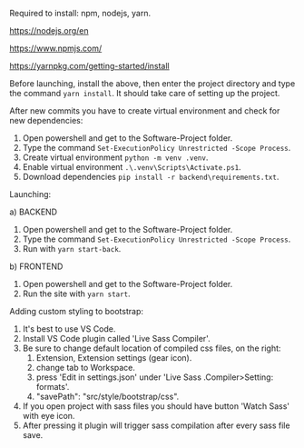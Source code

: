 Required to install: npm, nodejs, yarn.

https://nodejs.org/en

https://www.npmjs.com/

https://yarnpkg.com/getting-started/install

Before launching, install the above, then enter the project directory and type the command `yarn install`. It should take care of setting up the project.

After new commits you have to create virtual environment and check for new dependencies:
1.    Open powershell and get to the Software-Project folder.
2.    Type the command `Set-ExecutionPolicy Unrestricted -Scope Process`.
3.    Create virtual environment `python -m venv .venv`.
4.    Enable virtual environment `.\.venv\Scripts\Activate.ps1`.
5.    Download dependencies `pip install -r backend\requirements.txt`.

Launching:

a) BACKEND
1.    Open powershell and get to the Software-Project folder.
2.    Type the command `Set-ExecutionPolicy Unrestricted -Scope Process`.
3.    Run with `yarn start-back`.

b) FRONTEND
1.    Open powershell and get to the Software-Project folder.
2.    Run the site with `yarn start`.

Adding custom styling to bootstrap:
1. It's best to use VS Code.
2. Install VS Code plugin called 'Live Sass Compiler'.
3. Be sure to change default location of compiled css files, on the right: 
    1. Extension, Extension settings (gear icon).
    2. change tab to Workspace.
    3. press 'Edit in settings.json' under 'Live Sass .Compiler>Setting: formats'.
    4. "savePath": "src/style/bootstrap/css".
4. If you open project with sass files you should have button 'Watch Sass' with eye icon.
5. After pressing it plugin will trigger sass compilation after every sass file save.
